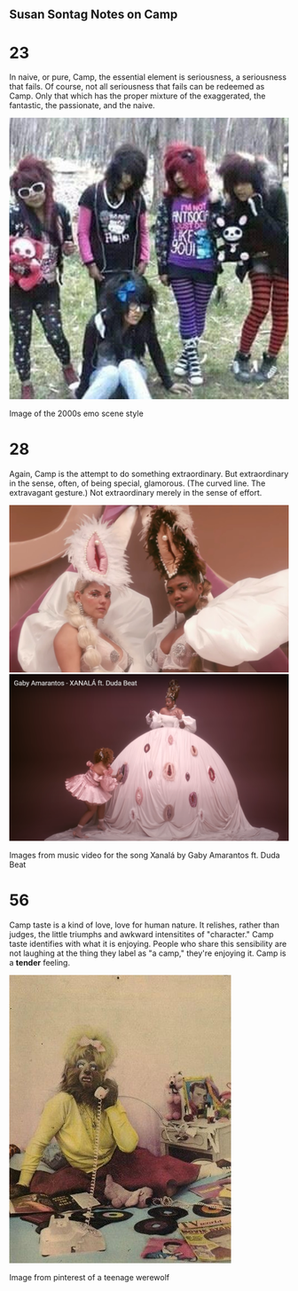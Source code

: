 ## Susan Sontag Notes on Camp

# 23  
In naive, or pure, Camp, the essential element is seriousness, a seriousness that fails. Of course, not all seriousness that fails can be redeemed as Camp. Only that which has the proper mixture of the exaggerated, the fantastic, the passionate, and the naive.  

![group of five people wearing early 2000s emo scene fashion.](2000Emo.jpeg)  

Image of the 2000s emo scene style 

# 28  
Again, Camp is the attempt to do something extraordinary. But extraordinary in the sense, often, of being special, glamorous. (The curved line. The extravagant gesture.) Not extraordinary merely in the sense of effort.  

![two women dressed lavishly and wearing hats resembling female genitalia](vaghats.jpg) 
![woman in large dress with several forms of female genitalia on the skirt](vagdress.png)

Images from music video for the song Xanalá by Gaby Amarantos ft. Duda Beat  

# 56  
Camp taste is a kind of love, love for human nature. It relishes, rather than judges, the little triumphs and awkward intensitites of "character." Camp taste identifies with what it is enjoying. People who share this sensibility are not laughing at the thing they label as "a camp," they're enjoying it. Camp is a **tender** feeling.  

![image of a teenage wolf girl in a bedroom talking on the phone](teenagewolf.jpeg)  

Image from pinterest of a teenage werewolf
